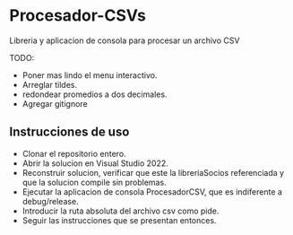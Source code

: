 # Procesador-CSVs
Libreria y aplicacion de consola para procesar un archivo CSV

TODO:
* Poner mas lindo el menu interactivo.
* Arreglar tildes.
* redondear promedios a dos decimales.
* Agregar gitignore

## Instrucciones de uso
* Clonar el repositorio entero.
* Abrir la solucion en Visual Studio 2022.
* Reconstruir solucion, verificar que este la libreriaSocios referenciada y que la solucion compile sin problemas.
* Ejecutar la aplicacion de consola ProcesadorCSV, que es indiferente a debug/release.
* Introducir la ruta absoluta del archivo csv como pide.
* Seguir las instrucciones que se presentan entonces.